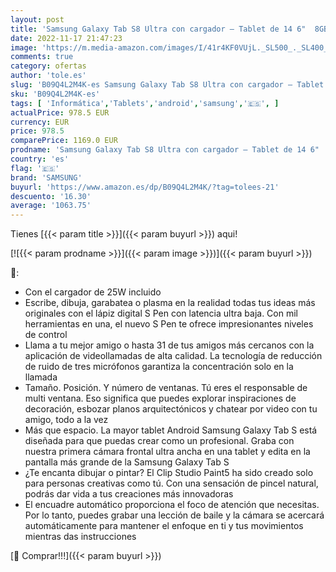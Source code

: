 ```yaml
---
layout: post
title: 'Samsung Galaxy Tab S8 Ultra con cargador – Tablet de 14 6"  8GB RAM  128GB Almacenamiento  Wifi  Android 12  Negra - Versión española'
date: 2022-11-17 21:47:23
image: 'https://m.media-amazon.com/images/I/41r4KF0VUjL._SL500_._SL400_.jpg'
comments: true
category: ofertas
author: 'tole.es'
slug: 'B09Q4L2M4K-es Samsung Galaxy Tab S8 Ultra con cargador – Tablet de 14 6"...'
sku: 'B09Q4L2M4K-es'
tags: [ 'Informática','Tablets','android','samsung','🇪🇸', ]
actualPrice: 978.5 EUR
currency: EUR
price: 978.5
comparePrice: 1169.0 EUR
prodname: 'Samsung Galaxy Tab S8 Ultra con cargador – Tablet de 14 6"  8GB RAM  128GB Almacenamiento  Wifi  Android 12  Negra - Versión española'
country: 'es'
flag: '🇪🇸'
brand: 'SAMSUNG'
buyurl: 'https://www.amazon.es/dp/B09Q4L2M4K/?tag=tolees-21'
descuento: '16.30'
average: '1063.75'
---
```


Tienes [{{< param title >}}]({{< param buyurl >}}) aqui!

[![{{< param prodname >}}]({{< param image >}})]({{< param buyurl >}})

🔎:

- Con el cargador de 25W incluido
- Escribe, dibuja, garabatea o plasma en la realidad todas tus ideas más originales con el lápiz digital S Pen con latencia ultra baja. Con mil herramientas en una, el nuevo S Pen te ofrece impresionantes niveles de control
- Llama a tu mejor amigo o hasta 31 de tus amigos más cercanos con la aplicación de videollamadas de alta calidad. La tecnología de reducción de ruido de tres micrófonos garantiza la concentración solo en la llamada
- Tamaño. Posición. Y número de ventanas. Tú eres el responsable de multi ventana. Eso significa que puedes explorar inspiraciones de decoración, esbozar planos arquitectónicos y chatear por video con tu amigo, todo a la vez
- Más que espacio. La mayor tablet Android Samsung Galaxy Tab S está diseñada para que puedas crear como un profesional. Graba con nuestra primera cámara frontal ultra ancha en una tablet y edita en la pantalla más grande de la Samsung Galaxy Tab S
- ¿Te encanta dibujar o pintar? El Clip Studio Paint5 ha sido creado solo para personas creativas como tú. Con una sensación de pincel natural, podrás dar vida a tus creaciones más innovadoras
- El encuadre automático proporciona el foco de atención que necesitas. Por lo tanto, puedes grabar una lección de baile y la cámara se acercará automáticamente para mantener el enfoque en ti y tus movimientos mientras das instrucciones

[🛒 Comprar!!!]({{< param buyurl >}})
